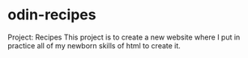# odin-recipes
Project: Recipes
This project is to create a new website where I put in practice all of my newborn skills of html to create it.